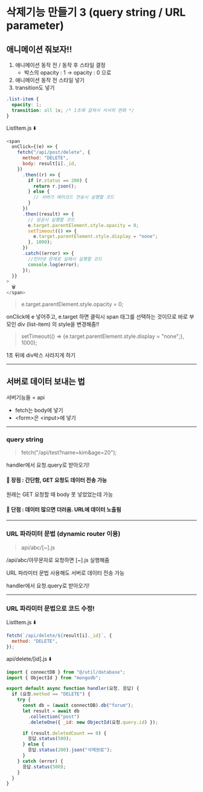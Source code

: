 # 삭제기능 만들기 3 (query string / URL parameter)

## 애니메이션 줘보자!!

1. 애니메이션 동작 전 / 동작 후 스타일 결정
   - 박스의 opacity : 1 &rarr; opacity : 0 으로
2. 애니메이션 동작 전 스타일 넣기
3. transition도 넣기

```css
.list-item {
  opacity: 1;
  transition: all 1s; /* 1초에 걸쳐서 서서히 변화 */
}
```

ListItem.js ⬇️

```javascript
<span
  onClick={(e) => {
    fetch("/api/post/delete", {
      method: "DELETE",
      body: result[i]._id,
    })
      .then((r) => {
        if (r.status == 200) {
          return r.json();
        } else {
          // 서버가 에러코드 전송시 실행할 코드
        }
      })
      .then((result) => {
        // 성공시 실행할 코드
        e.target.parentElement.style.opacity = 0;
        setTimeout(() => {
          e.target.parentElement.style.display = "none";
        }, 1000);
      })
      .catch((error) => {
        //인터넷 문제로 실패시 실행할 코드
        console.log(error);
      });
  }}
>
  🗑️
</span>
```

> e.target.parentElement.style.opacity = 0;

onClick에 e 넣어주고, e.target 하면 클릭시 span 태그를 선택하는 것이므로 바로 부모인 div (list-item) 의 style을 변경해줌!!

> setTimeout(() => {e.target.parentElement.style.display = "none";}, 1000);

1초 뒤에 div박스 사라지게 하기

---

## 서버로 데이터 보내는 법

서버기능들 = api

- fetch는 body에 넣기
- &lt;form&gt;은 &lt;input&gt;에 넣기

---

### query string

> fetch("/api/test?name=kim&age=20");

handler에서 요청.query로 받아오기!

#### 👼 장점 : 간단함, GET 요청도 데이터 전송 가능

원래는 GET 요청할 때 body 못 넣었었는데 가능

#### 🥵 단점 : 데이터 많으면 더러움. URL에 데이터 노출됨

---

### URL 파라미터 문법 (dynamic router 이용)

> api/abc/[~].js

/api/abc/아무문자로 요청하면 [~].js 실행해줌

URL 파라미터 문법 사용해도 서버로 데이터 전송 가능

handler에서 요청.query로 받아오기!

---

### URL 파라미터 문법으로 코드 수정!

ListItem.js ⬇️

```javascript
fetch(`/api/delete/${result[i]._id}`, {
  method: "DELETE",
});
```

api/delete/[id].js ⬇️

```javascript
import { connectDB } from "@/util/database";
import { ObjectId } from "mongodb";

export default async function handler(요청, 응답) {
  if (요청.method == "DELETE") {
    try {
      const db = (await connectDB).db("forum");
      let result = await db
        .collection("post")
        .deleteOne({ _id: new ObjectId(요청.query.id) });

      if (result.deletedCount == 0) {
        응답.status(500);
      } else {
        응답.status(200).json("삭제완료");
      }
    } catch (error) {
      응답.status(500);
    }
  }
}
```
